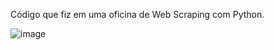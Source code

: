Código que fiz em uma oficina de Web Scraping com Python.

![image](https://github.com/HugoSantos14/Teste-Web-Scraping/assets/159493284/c18846c8-2049-4a65-b29b-4330b049330b)
